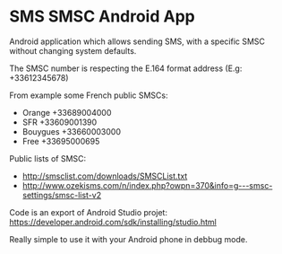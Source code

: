 SMS SMSC Android App
====================

Android application which allows sending SMS, with a specific SMSC without changing system defaults.

The SMSC number is respecting the E.164 format address (E.g: +33612345678)

From example some French public SMSCs:
* Orange    +33689004000
* SFR       +33609001390
* Bouygues  +33660003000
* Free      +33695000695

Public lists of SMSC:
* http://smsclist.com/downloads/SMSCList.txt
* http://www.ozekisms.com/n/index.php?owpn=370&info=g---smsc-settings/smsc-list-v2

Code is an export of Android Studio projet:
https://developer.android.com/sdk/installing/studio.html

Really simple to use it with your Android phone in debbug mode.
